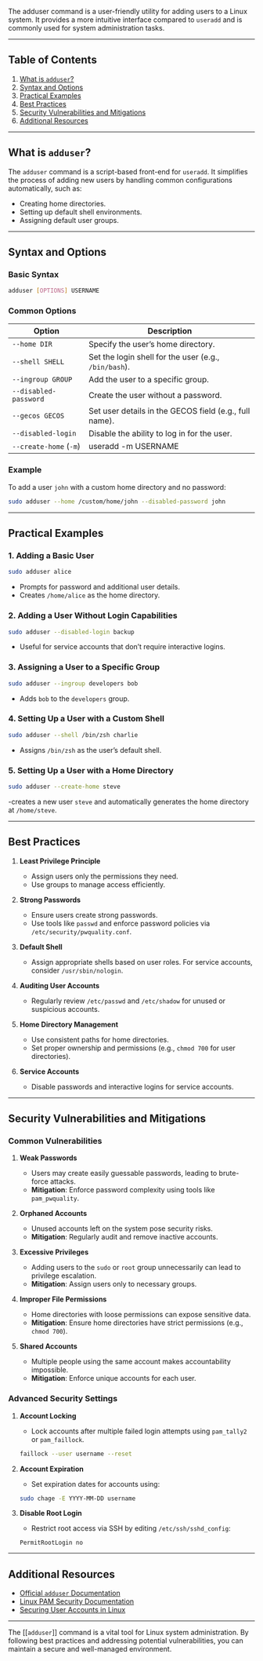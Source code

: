 The adduser command is a user-friendly utility for adding users to a Linux system. It provides a more intuitive interface compared to `useradd` and is commonly used for system administration tasks.

---

## Table of Contents
1. [What is `adduser`?](#what-is-adduser)
2. [Syntax and Options](#syntax-and-options)
3. [Practical Examples](#practical-examples)
4. [Best Practices](#best-practices)
5. [Security Vulnerabilities and Mitigations](#security-vulnerabilities-and-mitigations)
6. [Additional Resources](#additional-resources)

---

## What is `adduser`?
The `adduser` command is a script-based front-end for `useradd`. It simplifies the process of adding new users by handling common configurations automatically, such as:
- Creating home directories.
- Setting up default shell environments.
- Assigning default user groups.

---

## Syntax and Options
### Basic Syntax
```bash
adduser [OPTIONS] USERNAME
```

### Common Options
| Option                 | Description                                            |
| ---------------------- | ------------------------------------------------------ |
| `--home DIR`           | Specify the user’s home directory.                     |
| `--shell SHELL`        | Set the login shell for the user (e.g., `/bin/bash`).  |
| `--ingroup GROUP`      | Add the user to a specific group.                      |
| `--disabled-password`  | Create the user without a password.                    |
| `--gecos GECOS`        | Set user details in the GECOS field (e.g., full name). |
| `--disabled-login`     | Disable the ability to log in for the user.            |
| `--create-home` (`-m`) | useradd -m USERNAME                                    |

### Example
To add a user `john` with a custom home directory and no password:
```bash
sudo adduser --home /custom/home/john --disabled-password john
```

---

## Practical Examples

### 1. Adding a Basic User
```bash
sudo adduser alice
```
- Prompts for password and additional user details.
- Creates `/home/alice` as the home directory.

### 2. Adding a User Without Login Capabilities
```bash
sudo adduser --disabled-login backup
```
- Useful for service accounts that don’t require interactive logins.

### 3. Assigning a User to a Specific Group
```bash
sudo adduser --ingroup developers bob
```
- Adds `bob` to the `developers` group.

### 4. Setting Up a User with a Custom Shell
```bash
sudo adduser --shell /bin/zsh charlie
```
- Assigns `/bin/zsh` as the user’s default shell.
### 5. Setting Up a User with a Home Directory
```bash
sudo adduser --create-home steve
```
-creates a new user `steve` and automatically generates the home directory at `/home/steve`.

---

## Best Practices

1. **Least Privilege Principle**
   - Assign users only the permissions they need.
   - Use groups to manage access efficiently.

2. **Strong Passwords**
   - Ensure users create strong passwords.
   - Use tools like `passwd` and enforce password policies via `/etc/security/pwquality.conf`.

3. **Default Shell**
   - Assign appropriate shells based on user roles. For service accounts, consider `/usr/sbin/nologin`.

4. **Auditing User Accounts**
   - Regularly review `/etc/passwd` and `/etc/shadow` for unused or suspicious accounts.

5. **Home Directory Management**
   - Use consistent paths for home directories.
   - Set proper ownership and permissions (e.g., `chmod 700` for user directories).

6. **Service Accounts**
   - Disable passwords and interactive logins for service accounts.

---

## Security Vulnerabilities and Mitigations

### Common Vulnerabilities

1. **Weak Passwords**
   - Users may create easily guessable passwords, leading to brute-force attacks.
   - **Mitigation**: Enforce password complexity using tools like `pam_pwquality`.

2. **Orphaned Accounts**
   - Unused accounts left on the system pose security risks.
   - **Mitigation**: Regularly audit and remove inactive accounts.

3. **Excessive Privileges**
   - Adding users to the `sudo` or `root` group unnecessarily can lead to privilege escalation.
   - **Mitigation**: Assign users only to necessary groups.

4. **Improper File Permissions**
   - Home directories with loose permissions can expose sensitive data.
   - **Mitigation**: Ensure home directories have strict permissions (e.g., `chmod 700`).

5. **Shared Accounts**
   - Multiple people using the same account makes accountability impossible.
   - **Mitigation**: Enforce unique accounts for each user.

### Advanced Security Settings

1. **Account Locking**
   - Lock accounts after multiple failed login attempts using `pam_tally2` or `pam_faillock`.
   ```bash
   faillock --user username --reset
   ```

2. **Account Expiration**
   - Set expiration dates for accounts using:
   ```bash
   sudo chage -E YYYY-MM-DD username
   ```

3. **Disable Root Login**
   - Restrict root access via SSH by editing `/etc/ssh/sshd_config`:
   ```
   PermitRootLogin no
   ```

---

## Additional Resources
- [Official `adduser` Documentation](https://manpages.debian.org/adduser)
- [Linux PAM Security Documentation](https://linux-pam.org/)
- [Securing User Accounts in Linux](https://www.cyberciti.biz/faq/linux-security-user-management/)

---

The [[`adduser`]] command is a vital tool for Linux system administration. By following best practices and addressing potential vulnerabilities, you can maintain a secure and well-managed environment.
